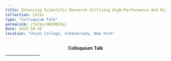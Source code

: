 ```yaml
---
title: Enhancing Scientific Research Utilizing High-Performance And High-Throughput Computing-- An Overview With Uses In Nuclear And Particle Physics
collection: talks
type: "Colloquium Talk"
permalink: /talks/UNIONCOLL
date: 2022-10-20
location: "Union College, Schenectady, New York"
---
```

<center><strong>Colloquium Talk</strong></center>
_________________

